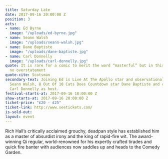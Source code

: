```yaml
---
title: Saturday Late
date: 2017-09-16 20:00:00 Z
position: 3
acts:
- name: Ed Byrne
  image: "/uploads/ed-byrne.jpg"
- name: Seann Walsh
  image: "/uploads/seann-walsh.jpg"
- name: Dane Baptiste
  image: "/uploads/dane-baptiste.jpg"
- name: Carl Donnelly
  image: "/uploads/carl-donnelly.jpg"
quote: It is rare for a comic to merit the word “masterful” but in this case it is
  no overstatement
quote-cite: Scotsman
secondary-text: Joining Ed is Live At The Apollo star and observational king-slacker
  Seann Walsh, 8 Out Of 10 Cats Does Countdown star Dane Baptiste and champion story-weaver
  Carl Donnelly as host.
festival-starts-at: 2017-09-16 18:00:00 Z
show-starts-at: 2017-09-16 20:00:00 Z
ticket-price: "£20 - £25"
ticket-link: http://www.seetickets.com/
is-sold-out: 
layout: event
---
```


Rich Hall’s critically acclaimed grouchy, deadpan style has established him as a master of absurdist irony and the king of rapid-fire wit. The award-winning Qi regular, world-renowned for his expertly crafted tirades and quick fire banter with audiences now saddles up and heads to the Comedy Garden.